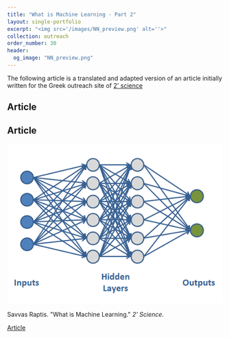 ```yaml
---
title: "What is Machine Learning - Part 2"
layout: single-portfolio
excerpt: "<img src='/images/NN_preview.png' alt=''>"
collection: outreach
order_number: 30
header:
  og_image: "NN_preview.png"
---
```


The following article is a translated and adapted version of an article initially written for the Greek outreach site of [2' science](https://2science.gr/)

## Article


## Article
![test](/images/NN_preview.png)

Savvas Raptis. "What is Machine Learning." *2' Science*.

[Article](https://savvasraptis.github.io/)
